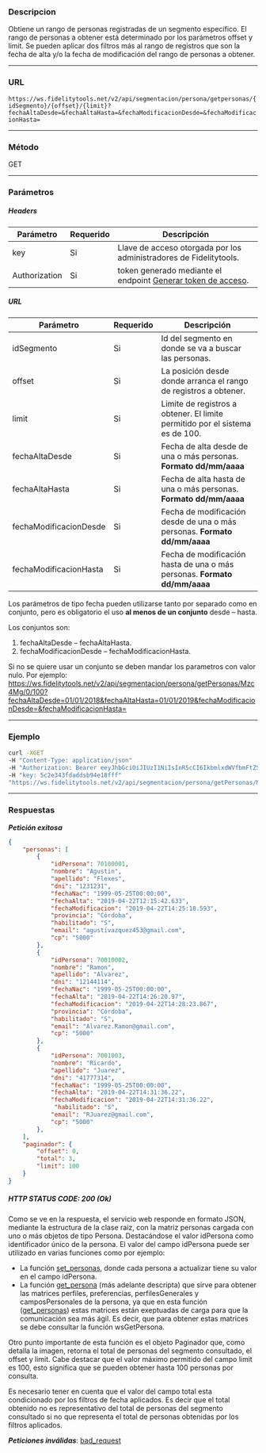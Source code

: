 ### Descripcion
Obtiene un rango de personas registradas de un segmento específico. El rango de personas a
obtener está determinado por los parámetros offset y limit.
Se pueden aplicar dos filtros más al rango de registros que son la fecha de alta y/o la fecha de
modificación del rango de personas a obtener.
___

### URL
` https://ws.fidelitytools.net/v2/api/segmentacion/persona/getpersonas/{idSegmento}/{offset}/{limit}?fechaAltaDesde=&fechaAltaHasta=&fechaModificacionDesde=&fechaModificacionHasta= `
___

### Método
GET
___
### Parámetros

##### Headers

|Parámetro |Requerido |Descripción                 |
|----------|----------|----------------------------|
| key         | Si		 | Llave de acceso otorgada por los administradores de Fidelitytools. |
| Authorization       | Si		 | token generado mediante el endpoint [Generar token de acceso](https://github.com/bebeto-fidelitytools/FidelitytoolsWS/blob/master/docs/usuario/autenticaci%C3%B3n.md). |

##### URL
|Parámetro |Requerido |Descripción                 |
|----------|----------|----------------------------|
| idSegmento | Si | Id del segmento en donde se va a buscar las personas. |
| offset | Si | La posición desde donde arranca el rango de registros a obtener. |
| limit | Si | Limite de registros a obtener. El limite permitido por el sistema es de 100.| 
| fechaAltaDesde | Si | Fecha de alta desde de una o más personas. **Formato dd/mm/aaaa**
| fechaAltaHasta | Si |Fecha de alta hasta de una o más personas. **Formato dd/mm/aaaa**
| fechaModificacionDesde | Si |Fecha de modificación desde de una o más personas. **Formato dd/mm/aaaa**
| fechaModificacionHasta| Si |Fecha de modificación hasta de una o más personas. **Formato dd/mm/aaaa**

Los parámetros de tipo fecha pueden utilizarse tanto por separado como en conjunto, pero es
obligatorio el uso **al menos de un conjunto** desde – hasta.

Los conjuntos son:
1. fechaAltaDesde – fechaAltaHasta.
2. fechaModificacionDesde – fechaModificacionHasta.

Si no se quiere usar un conjunto se deben mandar los parametros con valor nulo. Por ejemplo:
https://ws.fidelitytools.net/v2/api/segmentacion/persona/getPersonas/Mzc4Mg/0/100?fechaAltaDesde=01/01/2018&fechaAltaHasta=01/01/2019&fechaModificacionDesde=&fechaModificacionHasta=

___
### Ejemplo
```bash
curl -XGET 
-H "Content-Type: application/json" 
-H "Authorization: Bearer eeyJhbGciOiJIUzI1NiIsInR5cCI6IkbmlxdWVfbmFtZSI6InVzZXJb25maWciLCJuYmYiOjE1NTYxMTk0MNjIwNTgwNywiaWF0IjoxNTU2MTE5NDA3LCJpczovL3dzLmZpZGVsaXR5dG9vbHMubmV0L3YyIiwiYXVkIjoiaHR0cHM6Ly93cy5maWRlbGl0eXRvb2xzLm5ldC92MiJ9RDDpMHEB4SsmY0j87OcS5mbxe2XxSAY" 
-H "key: 5c2e343fdaddsb94e18fff" 
"https://ws.fidelitytools.net/v2/api/segmentacion/persona/getPersonas/Mzc4Mg/0/100?fechaAltaDesde=01/01/2018&fechaAltaHasta=01/01/2019&fechaModificacionDesde=01/01/2018&fechaModificacionHasta=01/01/2020"
```
___
### Respuestas
***Petición exitosa***
```json
{
    "personas": [
        {
            "idPersona": 70100001,
            "nombre": "Agustin",
            "apellido": "Flexes",
            "dni": "1231231",
            "fechaNac": "1999-05-25T00:00:00",
            "fechaAlta": "2019-04-22T12:15:42.633",
            "fechaModificacion": "2019-04-22T14:25:18.593",
            "provincia": "Córdoba",
            "habilitado": "S",
            "email": "agustivazquez453@gmail.com",
            "cp": "5000"
        },
        {
            "idPersona": 70010002,
            "nombre": "Ramon",
            "apellido": "Alvarez",
            "dni": "12144114",
            "fechaNac": "1999-05-25T00:00:00",
            "fechaAlta": "2019-04-22T14:26:20.97",
            "fechaModificacion": "2019-04-22T14:28:23.867",
            "provincia": "Córdoba",
            "habilitado": "S",
            "email": "Alvarez.Ramon@gmail.com",
            "cp": "5000"
        },
        {
            "idPersona": 7001003,
            "nombre": "Ricardo",
            "apellido": "Juarez",
            "dni": "41777314",
            "fechaNac": "1999-05-25T00:00:00",
            "fechaAlta": "2019-04-22T14:31:36.22",
            "fechaModificacion": "2019-04-22T14:31:36.22",
             "habilitado": "S",
            "email": "RJuarez@gmail.com",
            "cp": "5000"
        },
    ],
    "paginador": {
    	"offset": 0,
        "total": 3,
        "limit": 100
    }
}
```

##### HTTP STATUS CODE: 200 (Ok)
Como se ve en la respuesta, el servicio web responde en formato JSON, mediante la estructura
de la clase raiz, con la matriz personas cargada con uno o más objetos de tipo Persona. Destacándose el
valor idPersona como identificador único de la persona. El valor del campo idPersona puede ser utilizado en
varias funciones como por ejemplo:
- La función [set_personas](https://github.com/bebeto-fidelitytools/FidelitytoolsWS/blob/master/docs/segmentacion/set_personas.md), donde cada persona a actualizar tiene su valor en el campo idPersona.
- La función [get_persona](https://github.com/bebeto-fidelitytools/FidelitytoolsWS/blob/master/docs/segmentacion/get_persona.md) (más adelante descripta) que sirve para obtener las matrices perfiles,
preferencias, perfilesGenerales y camposPersonales de la persona, ya que en esta función
([get_personas](https://github.com/bebeto-fidelitytools/FidelitytoolsWS/blob/master/docs/segmentacion/get_personas.md)) estas matrices están exeptuadas de carga para que la comunicación sea más ágil.
Es decir, que para obtener estas matrices se debe consultar la función wsGetPersona.

Otro punto importante de esta función es el objeto Paginador que, como detalla la imagen, retorna
el total de personas del segmento consultado, el offset y limit. Cabe destacar que el valor máximo
permitido del campo limit es 100, esto significa que se pueden obtener hasta 100 personas por consulta. 

Es necesario tener en cuenta que el valor del campo total esta condicionado por los filtros de fecha aplicados. Es decir que el total obtenido no es representativo del total de personas del segmento consultado si no que representa el total de personas obtenidas por los filtros aplicados.

***Peticiones inválidas***: [bad_request](https://github.com/bebeto-fidelitytools/FidelitytoolsWS/blob/master/docs/segmentacion/bad_request.md)
